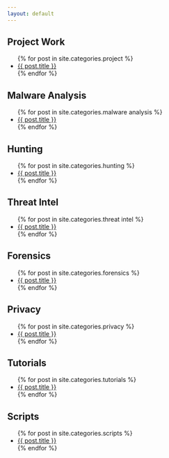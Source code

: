 ```yaml
---
layout: default
---
```


<h2>Project Work</h2>
<ul>
  {% for post in site.categories.project %}
    <li><a href="{{ post.url }}">{{ post.title }}</a></li>
  {% endfor %}
</ul>

<h2>Malware Analysis</h2>
<ul>
  {% for post in site.categories.malware analysis %}
    <li><a href="{{ post.url }}">{{ post.title }}</a></li>
  {% endfor %}
</ul>

<h2>Hunting</h2>
<ul>
  {% for post in site.categories.hunting %}
    <li><a href="{{ post.url }}">{{ post.title }}</a></li>
  {% endfor %}
</ul>

<h2>Threat Intel</h2>
<ul>
  {% for post in site.categories.threat intel %}
    <li><a href="{{ post.url }}">{{ post.title }}</a></li>
  {% endfor %}
</ul>

<h2>Forensics</h2>
<ul>
  {% for post in site.categories.forensics %}
    <li><a href="{{ post.url }}">{{ post.title }}</a></li>
  {% endfor %}
</ul>

<h2>Privacy</h2>
<ul>
  {% for post in site.categories.privacy %}
    <li><a href="{{ post.url }}">{{ post.title }}</a></li>
  {% endfor %}
</ul>

<h2>Tutorials</h2>
<ul>
  {% for post in site.categories.tutorials %}
    <li><a href="{{ post.url }}">{{ post.title }}</a></li>
  {% endfor %}
</ul>

<h2>Scripts</h2>
<ul>
  {% for post in site.categories.scripts %}
    <li><a href="{{ post.url }}">{{ post.title }}</a></li>
  {% endfor %}
</ul>

